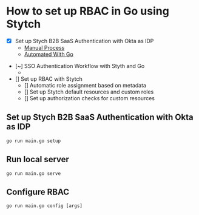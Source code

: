 # How to set up RBAC in Go using Stytch

* [X] Set up Stych B2B SaaS Authentication with Okta as IDP
    * [Manual Process](https://stytch.com/docs/b2b/guides/sso/okta-saml)
    * [Automated With Go](./pkg/setup/setup.go) 
* [~] SSO Authentication Workflow with Styth and Go   
    * [](https://stytch.com/docs/b2b/guides/sso/backend)
* [] Set up RBAC with Stytch
    * [] Automatic role assignment based on metadata
    * [] Set up Stytch default resources and custom roles
    * [] Set up authorization checks for custom resources


## Set up Stych B2B SaaS Authentication with Okta as IDP

```
go run main.go setup
```

## Run local server


```
go run main.go serve
```

## Configure RBAC

```
go run main.go config [args]
```